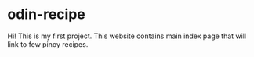 # odin-recipe
Hi! This is my first project. This website contains main index page that will link to few pinoy recipes.